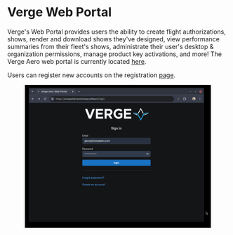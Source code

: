 # Verge Web Portal

Verge's Web Portal provides users the ability to create flight authorizations, shows, render and download shows they've designed, view performance summaries from their fleet's shows, administrate their user's desktop & organization permissions, manage product key activations, and more! The Verge Aero web portal is currently located [here](https://aeroportal.droneshow.software/).&#x20;

Users can register new accounts on the registration [page](https://aeroportal.droneshow.software/register).

<figure><img src="../../.gitbook/assets/image (24).png" alt=""><figcaption></figcaption></figure>
